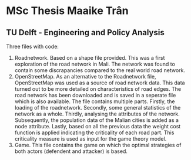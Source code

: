 # MSc Thesis Maaike Trân
## TU Delft - Engineering and Policy Analysis

Three files with code:
1. Roadnetwork. Based on a shape file provided. This was a first exploration of the road network in Mali. The network was found to contain some discrapancies compared to the real world road network.
2. OpenStreetMap. As an alternative to the Roadnetwork file, OpenStreetMap was used as a source of road network data. This data turned out to be more detailed on characteristics of road edges. The road network has been downloaded and is saved in a seperate file which is also available. The file contains multiple parts. Firstly, the loading of the roadnetwork. Secondly, some general statistics of the network as a whole. Thirdly, analysing the attributes of the network. Subsequently, the population data of the Malian cities is added as a node attribute. Lastly, based on all the previous data the weight cost function is applied indicating the criticality of each road part. This criticality measure is used as input for the game theory model.
3. Game. This file contains the game on which the optimal strategies of both actors (defendent and attacker) is based. 
